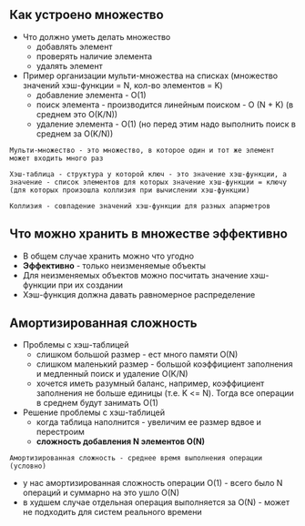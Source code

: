 ## Как устроено множество
- Что должно уметь делать множество
  - добавлять элемент
  - проверять наличие элемента
  - удалять элемент
- Пример организации мульти-множества на списках (множество значений хэш-функции = N, кол-во элементов = K)
  - добавление элемента - O(1)
  - поиск элемента - производится линейным поиском - O (N + K) (в среднем это O(K/N))
  - удаление элемента - O(1) (но перед этим надо выполнить поиск в среднем за O(K/N))

```
Мульти-множество - это множество, в которое один и тот же элемент может входить много раз
```

```
Хэш-таблица - структура у которой ключ - это значение хэш-функции, а значение - список элементов для которых значение хэш-функции = ключу (для которых произошла коллизия при вычислении хэш-функции)
```

```
Коллизия - совпадение значений хэш-функции для разных апарметров
```

## Что можно хранить в множестве эффективно
- В общем случае хранить можно что угодно
- **Эффективно** - только неизменяемые объекты
- Для неизменяемых объектов можно посчитать значение хэш-функции при их создании
- Хэш-функция должна давать равномерное распределение


## Амортизированная сложность
- Проблемы с хэш-таблицей
  - слишком большой размер - ест много памяти O(N)
  - слишком маленький размер - большой коэффициент заполнения и медленный поиск и удаление O(K/N)
  - хочется иметь разумный баланс, например, коэффициент заполнения не больше единицы (т.е. K <= N). Тогда все операции в среднем будут занимать O(1)
- Решение проблемы с хэш-таблицей
  - когда таблица наполнится - увеличим ее размер вдвое и перестроим
  - **сложность добавления N элементов O(N)**

```
Амортизированная сложность - среднее время выполнения операции (условно)
```

- у нас амортизированная сложность операции O(1) - всего было N операций и суммарно на это ушло O(N)
- в худшем случае отдельная операция выполняется за O(N) - может не подходить для систем реального времени